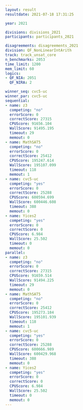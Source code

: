 ```yaml
---
layout: result
resultdate: 2021-07-18 17:31:25

year: 2021

divisions: divisions_2021
participants: participants_2021

disagreements: disagreements_2021
division: QF_NonLinearIntArith
track: track_unsat_core
n_benchmarks: 2053
time_limit: 1200
mem_limit: 60
logics:
- QF_NIA: 2051
  QF_NIRA: 2

winner_seq: cvc5-uc
winner_par: cvc5-uc
sequential:
- name: z3
  competing: "no"
  errorScore: 0
  correctScore: 27315
  CPUScore: 91656.104
  WallScore: 91495.195
  timeout: 29
  memout: 0
- name: MathSAT5
  competing: "no"
  errorScore: 0
  correctScore: 25412
  CPUScore: 195247.614
  WallScore: 195107.099
  timeout: 118
  memout: 1
- name: cvc5-uc
  competing: "yes"
  errorScore: 0
  correctScore: 25288
  CPUScore: 600594.699
  WallScore: 600446.608
  timeout: 388
  memout: 0
- name: Yices2
  competing: "yes"
  errorScore: 0
  correctScore: 0
  CPUScore: 6.984
  WallScore: 25.502
  timeout: 0
  memout: 0
parallel:
- name: z3
  competing: "no"
  errorScore: 0
  correctScore: 27315
  CPUScore: 91659.514
  WallScore: 91494.225
  timeout: 29
  memout: 0
- name: MathSAT5
  competing: "no"
  errorScore: 0
  correctScore: 25412
  CPUScore: 195273.184
  WallScore: 195101.939
  timeout: 118
  memout: 1
- name: cvc5-uc
  competing: "yes"
  errorScore: 0
  correctScore: 25288
  CPUScore: 600666.989
  WallScore: 600429.968
  timeout: 388
  memout: 0
- name: Yices2
  competing: "yes"
  errorScore: 0
  correctScore: 0
  CPUScore: 6.984
  WallScore: 25.502
  timeout: 0
  memout: 0
---
```

